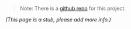 > Note: There is a [github repo](https://github.com/snhack/Big-Curvey-Led-Screen) for this project.

_(This page is a stub, please add more info.)_